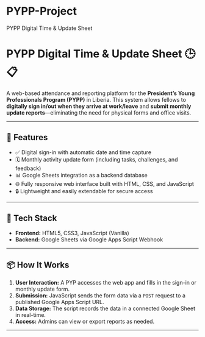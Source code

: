 # PYPP-Project
PYPP Digital Time &amp; Update Sheet
# PYPP Digital Time & Update Sheet 🕒📋

A web-based attendance and reporting platform for the **President’s Young Professionals Program (PYPP)** in Liberia. This system allows fellows to **digitally sign in/out when they arrive at work/leave** and **submit monthly update reports**—eliminating the need for physical forms and office visits.

---

## 🔧 Features

- ✅ Digital sign-in with automatic date and time capture
- 🗓️ Monthly activity update form (including tasks, challenges, and feedback)
- 📊 Google Sheets integration as a backend database
- 🌐 Fully responsive web interface built with HTML, CSS, and JavaScript
- 🔒 Lightweight and easily extendable for secure access

---

## 🧰 Tech Stack

- **Frontend:** HTML5, CSS3, JavaScript (Vanilla)
- **Backend:** Google Sheets via Google Apps Script Webhook

---

## 📦 How It Works

1. **User Interaction:** A PYP accesses the web app and fills in the sign-in or monthly update form.
2. **Submission:** JavaScript sends the form data via a `POST` request to a published Google Apps Script URL.
3. **Data Storage:** The script records the data in a connected Google Sheet in real-time.
4. **Access:** Admins can view or export reports as needed.

---
